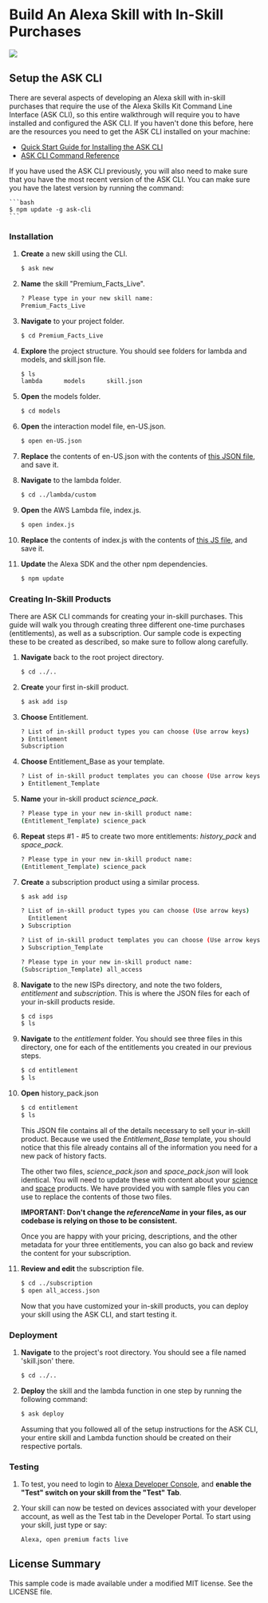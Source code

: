 # Build An Alexa Skill with In-Skill Purchases
<img src="https://m.media-amazon.com/images/G/01/mobile-apps/dex/alexa/alexa-skills-kit/tutorials/fact/header._TTH_.png" />

## Setup the ASK CLI
There are several aspects of developing an Alexa skill with in-skill purchases that require the use of the Alexa Skills Kit Command Line Interface (ASK CLI), so this entire walkthrough will require you to have installed and configured the ASK CLI.  If you haven't done this before, here are the resources you need to get the ASK CLI installed on your machine:

* [Quick Start Guide for Installing the ASK CLI](https://developer.amazon.com/docs/smapi/quick-start-alexa-skills-kit-command-line-interface.html)
* [ASK CLI Command Reference](https://developer.amazon.com/docs/smapi/ask-cli-command-reference.html)

If you have used the ASK CLI previously, you will also need to make sure that you have the most recent version of the ASK CLI.  You can make sure you have the latest version by running the command:

	```bash
	$ npm update -g ask-cli
	```

### Installation
1. **Create** a new skill using the CLI.

	```bash
	$ ask new
	```

2. **Name** the skill "Premium_Facts_Live".

	```bash
	? Please type in your new skill name:
 	Premium_Facts_Live
	```


3. **Navigate** to your project folder.

	```bash
	$ cd Premium_Facts_Live
	```

4. **Explore** the project structure.  You should see folders for lambda and models, and skill.json file.

	```bash
	$ ls
	lambda		models		skill.json
	```

5. **Open** the models folder.

	```bash
	$ cd models
	```

6. **Open** the interaction model file, en-US.json.

	```bash
	$ open en-US.json
	```

7. **Replace** the contents of en-US.json with the contents of [this JSON file](https://github.com/alexa/skill-sample-nodejs-fact-in-skill-purchases/blob/master/models/en-US.json), and save it.

8. **Navigate** to the lambda folder.

	```bash
	$ cd ../lambda/custom
	```

9. **Open** the AWS Lambda file, index.js.

	```bash
	$ open index.js
	```

10. **Replace** the contents of index.js with the contents of [this JS file](https://github.com/alexa/skill-sample-nodejs-fact-in-skill-purchases/blob/master/lambda/custom/index.js), and save it.

11. **Update** the Alexa SDK and the other npm dependencies.

	```bash
	$ npm update
	```

### Creating In-Skill Products

There are ASK CLI commands for creating your in-skill purchases.  This guide will walk you through creating three different one-time purchases (entitlements), as well as a subscription.  Our sample code is expecting these to be created as described, so make sure to follow along carefully.

1. **Navigate** back to the root project directory.

	```bash
	$ cd ../..
	```

2. **Create** your first in-skill product.

	```bash
	$ ask add isp
	```

3. **Choose** Entitlement.

	```bash
	? List of in-skill product types you can choose (Use arrow keys)
	❯ Entitlement
  	Subscription
	```

4. **Choose** Entitlement_Base as your template.

	```bash
	? List of in-skill product templates you can choose (Use arrow keys)
	❯ Entitlement_Template
	```

5. **Name** your in-skill product *science_pack*.

	```bash
	? Please type in your new in-skill product name:
 	(Entitlement_Template) science_pack
	```

6. **Repeat** steps #1 - #5 to create two more entitlements: *history_pack* and *space_pack*.

	```bash
	? Please type in your new in-skill product name:
 	(Entitlement_Template) science_pack
	```

7. **Create** a subscription product using a similar process.

	```bash
	$ ask add isp

	? List of in-skill product types you can choose (Use arrow keys)
	  Entitlement
	❯ Subscription

	? List of in-skill product templates you can choose (Use arrow keys)
	❯ Subscription_Template

	? Please type in your new in-skill product name:
 	(Subscription_Template) all_access

8. **Navigate** to the new ISPs directory, and note the two folders, *entitlement* and *subscription*.  This is where the JSON files for each of your in-skill products reside.

	```bash
	$ cd isps
	$ ls
	```

9. **Navigate** to the *entitlement* folder.  You should see three files in this directory, one for each of the entitlements you created in our previous steps.

	```bash
	$ cd entitlement
	$ ls
	```

10. **Open** history_pack.json

	```bash
	$ cd entitlement
	$ ls
	```

	This JSON file contains all of the details necessary to sell your in-skill product.  Because we used the *Entitlement_Base* template, you should notice that this file already contains all of the information you need for a new pack of history facts.

	The other two files, *science_pack.json* and *space_pack.json* will look identical.  You will need to update these with content about your [science]() and [space]() products.  We have provided you with sample files you can use to replace the contents of those two files.

	**IMPORTANT: Don't change the *referenceName* in your files, as our codebase is relying on those to be consistent.**

	Once you are happy with your pricing, descriptions, and the other metadata for your three entitlements, you can also go back and review the content for your subscription.

11. **Review and edit** the subscription file.

	```bash
	$ cd ../subscription
	$ open all_access.json
	```

	Now that you have customized your in-skill products, you can deploy your skill using the ASK CLI, and start testing it.

### Deployment

1. **Navigate** to the project's root directory. You should see a file named 'skill.json' there.

	```bash
	$ cd ../..
	```

2. **Deploy** the skill and the lambda function in one step by running the following command:

	```bash
	$ ask deploy
	```
	Assuming that you followed all of the setup instructions for the ASK CLI, your entire skill and Lambda function should be created on their respective portals.


### Testing

1. To test, you need to login to [Alexa Developer Console](http://developer.amazon.com), and **enable the "Test" switch on your skill from the "Test" Tab**.

2. Your skill can now be tested on devices associated with your developer account, as well as the Test tab in the Developer Portal. To start using your skill, just type or say:

	```text
	Alexa, open premium facts live
	```



## License Summary

This sample code is made available under a modified MIT license. See the LICENSE file.
